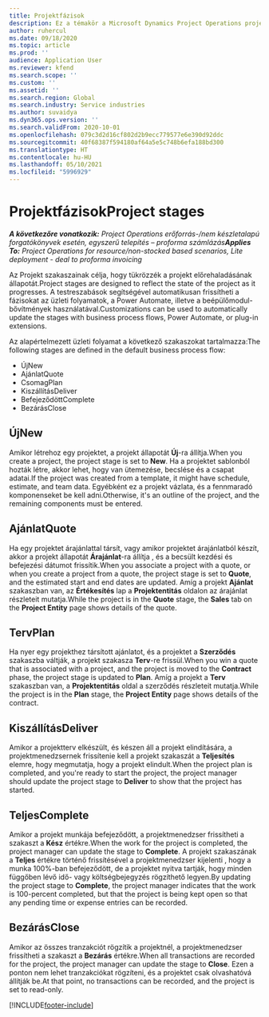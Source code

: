 ```yaml
---
title: Projektfázisok
description: Ez a témakör a Microsoft Dynamics Project Operations projektszakaszairól nyújt információt.
author: ruhercul
ms.date: 09/18/2020
ms.topic: article
ms.prod: ''
audience: Application User
ms.reviewer: kfend
ms.search.scope: ''
ms.custom: ''
ms.assetid: ''
ms.search.region: Global
ms.search.industry: Service industries
ms.author: suvaidya
ms.dyn365.ops.version: ''
ms.search.validFrom: 2020-10-01
ms.openlocfilehash: 079c3d2d16cf802d2b9ecc779577e6e390d92ddc
ms.sourcegitcommit: 40f68387f594180af64a5e5c748b6efa188bd300
ms.translationtype: HT
ms.contentlocale: hu-HU
ms.lasthandoff: 05/10/2021
ms.locfileid: "5996929"
---
```

# <a name="project-stages"></a><span data-ttu-id="a9eb2-103">Projektfázisok</span><span class="sxs-lookup"><span data-stu-id="a9eb2-103">Project stages</span></span>

<span data-ttu-id="a9eb2-104">_**A következőre vonatkozik:** Project Operations erőforrás-/nem készletalapú forgatókönyvek esetén, egyszerű telepítés – proforma számlázás_</span><span class="sxs-lookup"><span data-stu-id="a9eb2-104">_**Applies To:** Project Operations for resource/non-stocked based scenarios, Lite deployment - deal to proforma invoicing_</span></span>

<span data-ttu-id="a9eb2-105">Az Projekt szakaszainak célja, hogy tükrözzék a projekt előrehaladásának állapotát.</span><span class="sxs-lookup"><span data-stu-id="a9eb2-105">Project stages are designed to reflect the state of the project as it progresses.</span></span> <span data-ttu-id="a9eb2-106">A testreszabások segítségével automatikusan frissítheti a fázisokat az üzleti folyamatok, a Power Automate, illetve a beépülőmodul-bővítmények használatával.</span><span class="sxs-lookup"><span data-stu-id="a9eb2-106">Customizations can be used to automatically update the stages with business process flows, Power Automate, or plug-in extensions.</span></span>

<span data-ttu-id="a9eb2-107">Az alapértelmezett üzleti folyamat a következő szakaszokat tartalmazza:</span><span class="sxs-lookup"><span data-stu-id="a9eb2-107">The following stages are defined in the default business process flow:</span></span>

- <span data-ttu-id="a9eb2-108">Új</span><span class="sxs-lookup"><span data-stu-id="a9eb2-108">New</span></span>
- <span data-ttu-id="a9eb2-109">Ajánlat</span><span class="sxs-lookup"><span data-stu-id="a9eb2-109">Quote</span></span>
- <span data-ttu-id="a9eb2-110">Csomag</span><span class="sxs-lookup"><span data-stu-id="a9eb2-110">Plan</span></span>
- <span data-ttu-id="a9eb2-111">Kiszállítás</span><span class="sxs-lookup"><span data-stu-id="a9eb2-111">Deliver</span></span>
- <span data-ttu-id="a9eb2-112">Befejeződött</span><span class="sxs-lookup"><span data-stu-id="a9eb2-112">Complete</span></span>
- <span data-ttu-id="a9eb2-113">Bezárás</span><span class="sxs-lookup"><span data-stu-id="a9eb2-113">Close</span></span> 

## <a name="new"></a><span data-ttu-id="a9eb2-114">Új</span><span class="sxs-lookup"><span data-stu-id="a9eb2-114">New</span></span>

<span data-ttu-id="a9eb2-115">Amikor létrehoz egy projektet, a projekt állapotát **Új**-ra állítja.</span><span class="sxs-lookup"><span data-stu-id="a9eb2-115">When you create a project, the project stage is set to **New**.</span></span> <span data-ttu-id="a9eb2-116">Ha a projektet sablonból hozták létre, akkor lehet, hogy van ütemezése, becslése és a csapat adatai.</span><span class="sxs-lookup"><span data-stu-id="a9eb2-116">If the project was created from a template, it might have schedule, estimate, and team data.</span></span> <span data-ttu-id="a9eb2-117">Egyébként ez a projekt vázlata, és a fennmaradó komponenseket be kell adni.</span><span class="sxs-lookup"><span data-stu-id="a9eb2-117">Otherwise, it's an outline of the project, and the remaining components must be entered.</span></span>

## <a name="quote"></a><span data-ttu-id="a9eb2-118">Ajánlat</span><span class="sxs-lookup"><span data-stu-id="a9eb2-118">Quote</span></span>

<span data-ttu-id="a9eb2-119">Ha egy projektet árajánlattal társít, vagy amikor projektet árajánlatból készít, akkor a projekt állapotát **Árajánlat**-ra állítja , és a becsült kezdési és befejezési dátumot frissítik.</span><span class="sxs-lookup"><span data-stu-id="a9eb2-119">When you associate a project with a quote, or when you create a project from a quote, the project stage is set to **Quote**, and the estimated start and end dates are updated.</span></span> <span data-ttu-id="a9eb2-120">Amíg a projekt **Ajánlat** szakaszban van, az **Értékesítés** lap a **Projektentitás** oldalon az árajánlat részleteit mutatja.</span><span class="sxs-lookup"><span data-stu-id="a9eb2-120">While the project is in the **Quote** stage, the **Sales** tab on the **Project Entity** page shows details of the quote.</span></span>

## <a name="plan"></a><span data-ttu-id="a9eb2-121">Terv</span><span class="sxs-lookup"><span data-stu-id="a9eb2-121">Plan</span></span>

<span data-ttu-id="a9eb2-122">Ha nyer egy projekthez társított ajánlatot, és a projektet a **Szerződés** szakaszba váltják, a projekt szakasza **Terv**-re frissül.</span><span class="sxs-lookup"><span data-stu-id="a9eb2-122">When you win a quote that is associated with a project, and the project is moved to the **Contract** phase, the project stage is updated to **Plan**.</span></span> <span data-ttu-id="a9eb2-123">Amíg a projekt a **Terv** szakaszban van, a **Projektentitás** oldal a szerződés részleteit mutatja.</span><span class="sxs-lookup"><span data-stu-id="a9eb2-123">While the project is in the **Plan** stage, the **Project Entity** page shows details of the contract.</span></span>

## <a name="deliver"></a><span data-ttu-id="a9eb2-124">Kiszállítás</span><span class="sxs-lookup"><span data-stu-id="a9eb2-124">Deliver</span></span>

<span data-ttu-id="a9eb2-125">Amikor a projektterv elkészült, és készen áll a projekt elindítására, a projektmenedzsernek frissítenie kell a projekt szakaszát a **Teljesítés** elemre, hogy megmutatja, hogy a projekt elindult.</span><span class="sxs-lookup"><span data-stu-id="a9eb2-125">When the project plan is completed, and you're ready to start the project, the project manager should update the project stage to **Deliver** to show that the project has started.</span></span>

## <a name="complete"></a><span data-ttu-id="a9eb2-126">Teljes</span><span class="sxs-lookup"><span data-stu-id="a9eb2-126">Complete</span></span> 

<span data-ttu-id="a9eb2-127">Amikor a projekt munkája befejeződött, a projektmenedzser frissítheti a szakaszt a **Kész** értékre.</span><span class="sxs-lookup"><span data-stu-id="a9eb2-127">When the work for the project is completed, the project manager can update the stage to **Complete**.</span></span> <span data-ttu-id="a9eb2-128">A projekt szakaszának a **Teljes** értékre történő frissítésével a projektmenedzser kijelenti , hogy a munka 100%-ban befejeződött, de a projektet nyitva tartják, hogy minden függőben lévő idő- vagy költségbejegyzés rögzíthető legyen.</span><span class="sxs-lookup"><span data-stu-id="a9eb2-128">By updating the project stage to **Complete**, the project manager indicates that the work is 100-percent completed, but that the project is being kept open so that any pending time or expense entries can be recorded.</span></span>

## <a name="close"></a><span data-ttu-id="a9eb2-129">Bezárás</span><span class="sxs-lookup"><span data-stu-id="a9eb2-129">Close</span></span>

<span data-ttu-id="a9eb2-130">Amikor az összes tranzakciót rögzítik a projektnél, a projektmenedzser frissítheti a szakaszt a **Bezárás** értékre.</span><span class="sxs-lookup"><span data-stu-id="a9eb2-130">When all transactions are recorded for the project, the project manager can update the stage to **Close**.</span></span> <span data-ttu-id="a9eb2-131">Ezen a ponton nem lehet tranzakciókat rögzíteni, és a projektet csak olvashatóvá állítják be.</span><span class="sxs-lookup"><span data-stu-id="a9eb2-131">At that point, no transactions can be recorded, and the project is set to read-only.</span></span>



[!INCLUDE[footer-include](../includes/footer-banner.md)]